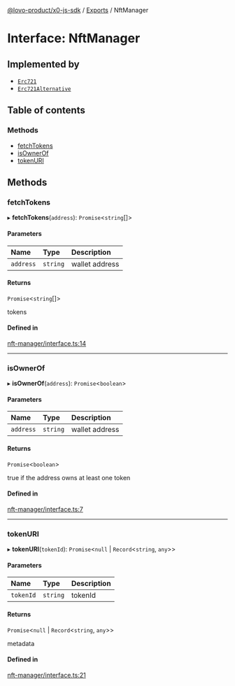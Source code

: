 [@lovo-product/x0-js-sdk](../README.md) / [Exports](../modules.md) / NftManager

# Interface: NftManager

## Implemented by

- [`Erc721`](../classes/Erc721.md)
- [`Erc721Alternative`](../classes/Erc721Alternative.md)

## Table of contents

### Methods

- [fetchTokens](NftManager.md#fetchtokens)
- [isOwnerOf](NftManager.md#isownerof)
- [tokenURI](NftManager.md#tokenuri)

## Methods

### fetchTokens

▸ **fetchTokens**(`address`): `Promise`<`string`[]\>

#### Parameters

| Name | Type | Description |
| :------ | :------ | :------ |
| `address` | `string` | wallet address |

#### Returns

`Promise`<`string`[]\>

tokens

#### Defined in

[nft-manager/interface.ts:14](https://github.com/LOVO-product/x0-js-sdk/blob/886483a/src/nft-manager/interface.ts#L14)

___

### isOwnerOf

▸ **isOwnerOf**(`address`): `Promise`<`boolean`\>

#### Parameters

| Name | Type | Description |
| :------ | :------ | :------ |
| `address` | `string` | wallet address |

#### Returns

`Promise`<`boolean`\>

true if the address owns at least one token

#### Defined in

[nft-manager/interface.ts:7](https://github.com/LOVO-product/x0-js-sdk/blob/886483a/src/nft-manager/interface.ts#L7)

___

### tokenURI

▸ **tokenURI**(`tokenId`): `Promise`<``null`` \| `Record`<`string`, `any`\>\>

#### Parameters

| Name | Type | Description |
| :------ | :------ | :------ |
| `tokenId` | `string` | tokenId |

#### Returns

`Promise`<``null`` \| `Record`<`string`, `any`\>\>

metadata

#### Defined in

[nft-manager/interface.ts:21](https://github.com/LOVO-product/x0-js-sdk/blob/886483a/src/nft-manager/interface.ts#L21)
